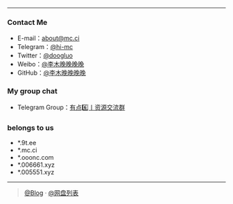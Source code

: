 
--------------------------------------------------------------------
### Contact Me
- E-mail：about@mc.ci
- Telegram：[@hi-mc](https://t.me/hi_mcc)
- Twitter：[@doogluo](https://twitter.com/doogluo)
- Weibo：[@李木晚晚晚晚](https://weibo.com/chinazcwl)
- GitHub：[@李木晚晚晚晚](https://github.com/tianunusual)

### My group chat

- Telegram Group：[有点6️⃣丨资源交流群](https://t.me/udian6)


### belongs to us

- *.9t.ee
- *.mc.ci
- *.ooonc.com
- *.006661.xyz
- *.005551.xyz
---

> [@Blog](https://blog.mc.ci/) ·  [@网盘列表](https://buck.mc.ci) 

